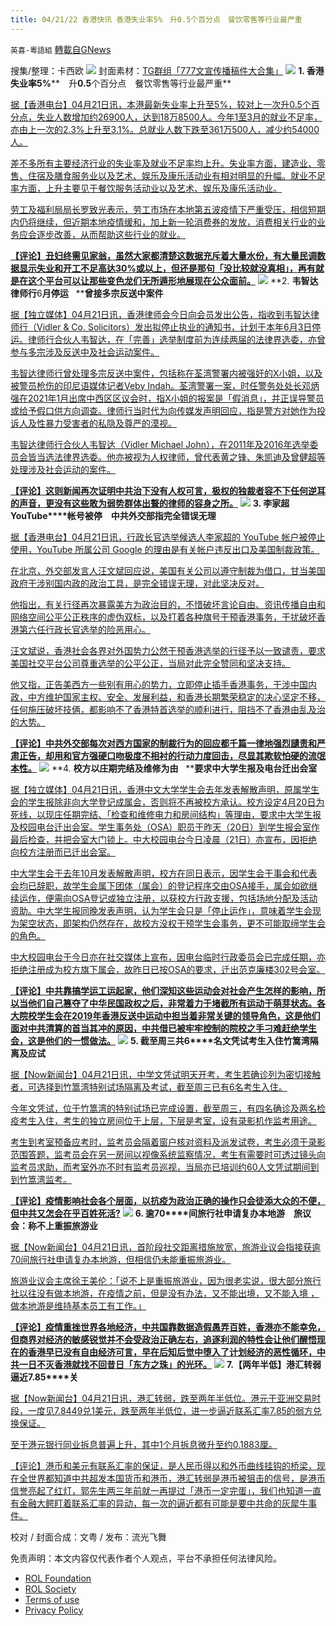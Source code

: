 ```yaml
---
title: 04/21/22 香港快讯 香港失业率5%　升0.5个百分点　餐饮零售等行业最严重
---
```

`英喜-粵語組` [轉載自GNews](https://gnews.org/zh-hans/2386020/)

搜集/整理：卡西欧
![](https://assets.gnews.org/wp-content/uploads/2022/04/0421fenmian.jpg)
封面素材：[TG群组「777文宣传播稿件大合集」](https://t.me/hkposter777)
![](https://assets.gnews.org/wp-content/uploads/2022/04/2022-04-21-1.png)
**1. ****香港失业率****5%****　升****0.5****个百分点　餐饮零售等行业最严重**

[据【香港电台】04月21日讯，本港最新失业率上升至5%，较对上一次升0.5个百分点，失业人数增加约26900人，达到18万8500人。今年1至3月的就业不足率，亦由上一次的2.3%上升至3.1%。总就业人数下跌至361万500人，减少约54000人。](https://news.rthk.hk/rthk/ch/component/k2/1645013-20220421.htm)

[差不多所有主要经济行业的失业率及就业不足率均上升。失业率方面，建造业、零售、住宿及膳食服务业以及艺术、娱乐及康乐活动业有相对明显的升幅。就业不足率方面，上升主要见于餐饮服务活动业以及艺术、娱乐及康乐活动业。](https://news.rthk.hk/rthk/ch/component/k2/1645013-20220421.htm)

[劳工及福利局局长罗致光表示，劳工市场在本地第五波疫情下严重受压，相信短期内仍将继续，但近期本地疫情缓和，加上新一轮消费券的发放，消费相关行业的业务应会逐步改善，从而帮助这些行业的就业。](https://news.rthk.hk/rthk/ch/component/k2/1645013-20220421.htm)

**[【评论】丑妇终需见家翁，虽然大家都清楚这数据充斥着大量水份，有大量民调数据显示失业和开工不足高达30%或以上，但还是那句「没比较就没真相」，再有就是在这个平台可以让那些变色龙们无所遁形地展现在公众面前。](https://news.rthk.hk/rthk/ch/component/k2/1645013-20220421.htm)**
![](https://assets.gnews.org/wp-content/uploads/2022/04/2022-04-21-2.png)
**2. ****韦智达律师行****6****月停运****   ****曾接多宗反送中案件**

[据【独立媒体】04月21日讯，香港律师会今日向会员发出公告，指收到韦智达律师行（Vidler & Co. Solicitors）发出拟停止执业的通知书，计划于本年6月3日停运。律师行合伙人韦智达，在「完善」选举制度前为连续两届的法律界选委，亦曾参与多宗涉及反送中及社会运动案件。](https://www.inmediahk.net/node/社運/韋智達律師行6月停運-曾接多宗反送中案件)

[韦智达律师行曾处理多宗反送中案件，包括称在荃湾警署内被强奸的X小姐，以及被警员枪伤的印尼语媒体记者Veby Indah。荃湾警署一案，时任警务处处长邓炳强在2021年1月出席中西区区议会时，指X小姐的报案是「假消息」，并正误导警员或给予假口供方向调查。律师行当时代为向传媒发声明回应，指是警方对她作为投诉人及性暴力受害者的私隐及尊严的漠视。](https://www.inmediahk.net/node/社運/韋智達律師行6月停運-曾接多宗反送中案件)

[韦智达律师行合伙人韦智达（Vidler Michael John），在2011年及2016年选举委员会皆当选法律界选委。他亦被视为人权律师，曾代表黄之锋、朱凯迪及曾健超等处理涉及社会运动的案件。](https://www.inmediahk.net/node/社運/韋智達律師行6月停運-曾接多宗反送中案件)

**[【评论】这则新闻再次证明中共治下没有人权可言，极权的独裁者容不下任何逆耳的声音，更没有这些敢为弱势群体出聱的律师的容身之所。](https://www.inmediahk.net/node/社運/韋智達律師行6月停運-曾接多宗反送中案件)**
![](https://assets.gnews.org/wp-content/uploads/2022/04/2022-04-21-3.png)
**3. ****李家超****YouTube****帐号被停　中共外交部指完全错误无理**

[据【香港电台】04月21日讯，行政长官选举候选人李家超的 YouTube 帐户被停止使用，YouTube 所属公司 Google 的理由是有关帐户违反出口及美国制裁政策。](https://news.rthk.hk/rthk/ch/component/k2/1645006-20220421.htm)

[在北京，外交部发言人汪文斌回应说，美国有关公司以遵守制裁为借口，甘当美国政府干涉别国内政的政治工具，是完全错误无理，对此坚决反对。](https://news.rthk.hk/rthk/ch/component/k2/1645006-20220421.htm)

[他指出，有关行径再次暴露美方为政治目的，不惜破坏言论自由、资讯传播自由和网络空间公平公正秩序的虚伪双标，以及打着各种旗号干预香港事务，干扰破坏香港第六任行政长官选举的险恶用心。](https://news.rthk.hk/rthk/ch/component/k2/1645006-20220421.htm)

[汪文斌说，香港社会各界对外国势力公然干预香港选举的行径予以一致谴责，要求美国社交平台公司尊重选举的公平公正，当局对此完全赞同和坚决支持。](https://news.rthk.hk/rthk/ch/component/k2/1645006-20220421.htm)

[他又指，正告美西方一些别有用心的势力，立即停止插手香港事务，干涉中国内政，中方维护国家主权、安全、发展利益，和香港长期繁荣稳定的决心坚定不移，任何施压破坏技俩，都影响不了香港特首选举的顺利进行，阻挡不了香港由乱及治的大势。](https://news.rthk.hk/rthk/ch/component/k2/1645006-20220421.htm)

**[【评论】中共外交部每次对西方国家的制裁行为的回应都千篇一律地强烈讉责和严肃正告，却用和官方强硬口吻极度不相衬的行动力度回击，尽显其欺软怕硬的流氓本性。](https://news.rthk.hk/rthk/ch/component/k2/1645006-20220421.htm)**
![](https://assets.gnews.org/wp-content/uploads/2022/04/2022-04-21-4.png)
**4. ****校方以庄期完结及维修为由****   ****要求中大学生报及电台迁出会室**

[据【独立媒体】04月21日讯，香港中文大学学生会去年发表解散声明，原属学生会的学生报除非向大学登记成属会，否则将不再被校方承认。校方设定4月20日为死线，以现庄任期完结、「检查和维修电力和房间结构」等理由，要求中大学生报及校园电台迁出会室。学生事务处（OSA）职员于昨天（20日）到学生报会室作最后检查，并把会室大门锁上。中大校园电台今日凌晨（21日）亦宣布，因拒绝向校方注册而已迁出会室。](https://www.inmediahk.net/node/社運/校方以莊期完結及維修為由-要求中大學生報及電台遷出會室)

[中大学生会于去年10月发表解散声明，校方在同日表示，因学生会干事会和代表会均已辞职，故学生会属下团体（属会）的登记程序交由OSA接手，属会如欲继续运作，便需向OSA登记或独立注册，以获校方行政支援，包括场地分配及活动资助。中大学生报同晚发表声明，认为学生会只是「停止运作」，意味着学生会现为架空状态，即架构仍然存在，故校方没权干预学生会事务，更不可能取缔学生会的角色。](https://www.inmediahk.net/node/社運/校方以莊期完結及維修為由-要求中大學生報及電台遷出會室)

[中大校园电台于今日亦在社交媒体上宣布，因电台临时行政委员会已完成任期，亦拒绝注册成为校方旗下属会，故昨日已按OSA的要求，迁出范克廉楼302号会室。](https://www.inmediahk.net/node/社運/校方以莊期完結及維修為由-要求中大學生報及電台遷出會室)

**[【评论】中共靠搞学运工运起家，他们深知这些运动会对社会产生怎样的影响，所以当他们自己篡夺了中华民国政权之后，非常着力于堵截所有运动于萌芽状态。各大院校学生会在2019年香港反送中运动中担当着非常关键的领导角色，这是他们面对中共清算的首当其冲的原因，中共借已被牢牢控制的院校之手刁难赶绝学生会，这是他们的一惯做法。](https://www.inmediahk.net/node/社運/校方以莊期完結及維修為由-要求中大學生報及電台遷出會室)**
![](https://assets.gnews.org/wp-content/uploads/2022/04/2022-04-21-5.png)
**5. ****截至周三共****6****名文凭试考生入住竹篙湾隔离及应试**

[据【Now新闻台】04月21日讯，中学文凭试明天开考，考生若确诊列为密切接触者，可选择到竹篙湾特别试场隔离及考试，截至周三已有6名考生入住。](https://news.now.com/home/local/player?newsId=473467)

[今年文凭试，位于竹篙湾的特别试场已完成设置，截至周三，有四名确诊及两名检疫考生入住，考生的独立房间位于上层，下层是考室，设有录影机作监考用途。](https://news.now.com/home/local/player?newsId=473467)

[考生到考室预备应考时，监考员会隔着窗户核对资料及派发试卷，考生必须于录影范围答题，监考员会在另一房间以视像系统监察情况，考生有需要时可透过镜头向监考员求助，而考室外亦不时有监考员巡视，当局亦已培训约60人文凭试期间到到竹篙湾监考。](https://news.now.com/home/local/player?newsId=473467)

**[【评论】疫情影响社会各个层面，以抗疫为政治正确的操作只会徒添大众的不便，但中共又怎会在乎百姓死活?](https://news.now.com/home/local/player?newsId=473467)**
![](https://assets.gnews.org/wp-content/uploads/2022/04/2022-04-21-6.png)
**6. ****逾****70****间旅行社申请复办本地游　旅议会：称不上重振旅游业**

[据【Now新闻台】04月21日讯，首阶段社交距离措施放宽，旅游业议会指接获逾70间旅行社申请复办本地游，但相信仍未能重振旅游业。](https://news.now.com/home/local/player?newsId=473420)

[旅游业议会主席徐王美伦：「说不上是重振旅游业，因为很老实说，很大部分旅行社以往没有做本地游，在疫情之前，但是没有办法，又不能出境，又不能入境 ，做本地游是维持基本员工有工作。」](https://news.now.com/home/local/player?newsId=473420)

**[【评论】疫情重挫世界各地经济，中共国靠数据造假愚弄百姓，香港亦不能幸免，但商界对经济的敏感锐觉并不会受政治正确左右，追逐利润的特性会让他们醒悟现在的香港早已没有自由经济可言，早在后知后觉中堕入了计划经济的恶性循环，中共一日不灭香港就找不回昔日「东方之珠」的光环。](https://news.now.com/home/local/player?newsId=473420)**
![](https://assets.gnews.org/wp-content/uploads/2022/04/2022-04-21-7.png)
**7.****【两年半低】港汇转弱逼近****7.85****关**

[据【Now新闻台】04月21日讯，港汇转弱，跌至两年半低位。港元于亚洲交易时段，一度见7.8449兑1美元，跌至两年半低位，进一步逼近联系汇率7.85的弱方兑换保证。](https://news.now.com/home/finance/player?newsId=473456)

[至于港元银行同业拆息普遍上升，其中1个月拆息微升至约0.1883厘。](https://news.now.com/home/finance/player?newsId=473456)

[【评论】港币和美元有联系汇率的保证，是人民币得以和外币曲线挂钩的桥梁，现在全世界都知道中共超发本国货币和港币，港汇转弱是港币被狙击的信号，是港币信誉亮起了红灯，郭先生两三年前就一再提过「港币一定完蛋」，我们也知道一直有金融大鳄盯着联系汇率的异动，每一次的逼近都有可能是要中共命的灰犀牛事件。](https://news.now.com/home/finance/player?newsId=473456)

校对 / 封面合成：文粤 / 发布：流光飞舞

 

免责声明：本文内容仅代表作者个人观点，平台不承担任何法律风险。

- [ROL Foundation](https://rolfoundation.org/)
- [ROL Society](https://rolsociety.org/)
- [Terms of use](https://gnews.org/terms-of-use-3/)
- [Privacy Policy](https://gnews.org/privacy-policy/)
